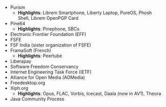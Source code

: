 - Purism
	- **Highlights**: Librem Smartphone, Liberty Laptop, PureOS, Phosh Shell, Librem OpenPGP Card
- Pine64
	- **Highlights**: Pinephone, SBCs
- Electronic Frontier Foundation (EFF)
- FSFE
- FSF India (sister organization of FSFE)
- FramaSoft (French)
	- **Highlights**: Peertube
- Liberapay
- Software Freedom Conservancy
- Internet Engineering Task Force (IETF)
- Alliance for Open Media (AOMedia)
- Freedesktop.org
- Xiph.org
	- **Highlights**: Opus, FLAC, Vorbis, Icecast, Daala (now in AV1), Theora
- Java Community Process